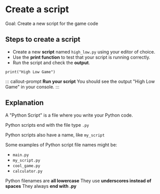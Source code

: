 # Create a script

Goal: Create a new script for the game code

## Steps to create a script

- Create a new **script** named `high_low.py` using your editor of choice.
- Use the **print function** to test that your script is running correctly.
- Run the script and check the **output**.

```
print("High Low Game")
```

::: callout-prompt
**Run your script**
You should see the output "High Low Game" in your console.
:::

## Explanation

A "Python Script" is a file where you write your Python code.

Python scripts end with the file type `.py`

Python scripts also have a name, like `my_script`

Some examples of Python script file names might be:

- `main.py`
- `my_script.py`
- `cool_game.py`
- `calculator.py`

Python filenames are **all lowercase**
They use **underscores instead of spaces**
They always **end with .py**
